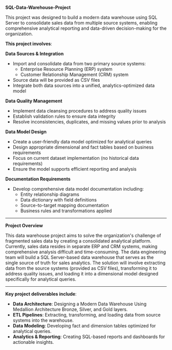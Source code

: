 **SQL-Data-Warehouse-Project**

This project was designed to build a modern data warehouse using SQL Server to consolidate sales data from multiple source systems, enabling comprehensive analytical reporting and data-driven decision-making for the organization.

**This project involves**:

**Data Sources & Integration**

* Import and consolidate data from two primary source systems:
     * Enterprise Resource Planning (ERP) system
     * Customer Relationship Management (CRM) system
* Source data will be provided as CSV files
* Integrate both data sources into a unified, analytics-optimized data model

**Data Quality Management**

* Implement data cleansing procedures to address quality issues
* Establish validation rules to ensure data integrity
* Resolve inconsistencies, duplicates, and missing values prior to analysis

**Data Model Design**

* Create a user-friendly data model optimized for analytical queries
* Design appropriate dimensional and fact tables based on business requirements
* Focus on current dataset implementation (no historical data requirements)
* Ensure the model supports efficient reporting and analysis

**Documentation Requirements**

* Develop comprehensive data model documentation including:
    * Entity relationship diagrams
    * Data dictionary with field definitions
    * Source-to-target mapping documentation
    * Business rules and transformations applied

---

**Project Overview**

This data warehouse project aims to solve the organization's challenge of fragmented sales data by creating a consolidated analytical platform. Currently, sales data resides in separate ERP and CRM systems, making comprehensive analysis difficult and time-consuming.
The data engineering team will build a SQL Server-based data warehouse that serves as the single source of truth for sales analytics. The solution will involve extracting data from the source systems (provided as CSV files), transforming it to address quality issues, and loading it into a dimensional model designed specifically for analytical queries.


----

**Key project deliverables include**:

* **Data Architecture**: Designing a Modern Data Warehouse Using Medallion Architecture Bronze, Silver, and Gold layers.
* **ETL Pipelines**: Extracting, transforming, and loading data from source systems into the warehouse.
* **Data Modeling**: Developing fact and dimension tables optimized for analytical queries.
* **Analytics & Reporting**: Creating SQL-based reports and dashboards for actionable insights.





